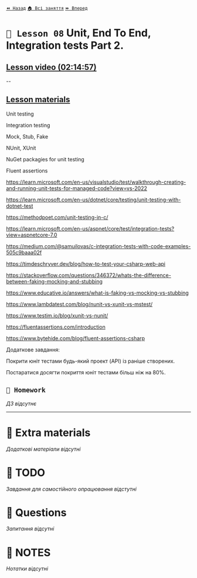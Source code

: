 ﻿[`⏪ Назад`](../07/README.md)  [`🏠 Всі заняття`](../../README.md)  [`⏩ Вперед`](../09/README.md)

# `📗 Lesson 08` Unit, End To End, Integration tests Part 2.

## [Lesson video (02:14:57)](https://youtu.be/YumH33U2sZs)

--

## [Lesson materials](https://lms.ithillel.ua/groups/65a65fe34c3a2d3372eef8ea/lessons/65a65fe44c3a2d3372eef972)

Unit testing

Integration testing

Mock, Stub, Fake

NUnit, XUnit

NuGet packagies for unit testing

Fluent assertions

https://learn.microsoft.com/en-us/visualstudio/test/walkthrough-creating-and-running-unit-tests-for-managed-code?view=vs-2022

https://learn.microsoft.com/en-us/dotnet/core/testing/unit-testing-with-dotnet-test

https://methodpoet.com/unit-testing-in-c/

https://learn.microsoft.com/en-us/aspnet/core/test/integration-tests?view=aspnetcore-7.0

https://medium.com/@samuilovas/c-integration-tests-with-code-examples-505c9baaa02f

https://timdeschryver.dev/blog/how-to-test-your-csharp-web-api

https://stackoverflow.com/questions/346372/whats-the-difference-between-faking-mocking-and-stubbing

https://www.educative.io/answers/what-is-faking-vs-mocking-vs-stubbing

https://www.lambdatest.com/blog/nunit-vs-xunit-vs-mstest/

https://www.testim.io/blog/xunit-vs-nunit/

https://fluentassertions.com/introduction

https://www.bytehide.com/blog/fluent-assertions-csharp

Додаткове завдання:

Покрити юніт тестами будь-який проект (API) із раніше створених.

Постаратися досягти покриття юніт тестами більш ніж на 80%.

## `📕 Homework`
*ДЗ відсутнє*

---

# 📘 Extra materials

*Додаткові матеріали відсутні*

# 📘 TODO
*Завдання для самостійного опрацювання відстутні*

# 📘 Questions
*Запитання відсутні*

# 📘 NOTES
*Нотатки відсутні*